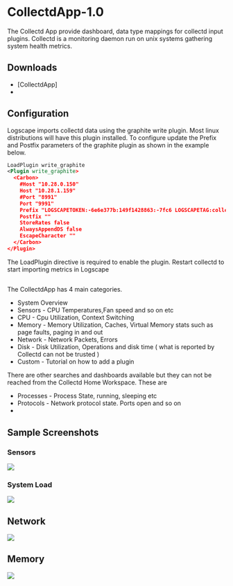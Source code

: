 # CollectdApp-1.0 

The Collectd App provide dashboard, data type mappings for collectd input plugins. Collectd is a monitoring daemon run on unix systems gathering system health metrics.

## Downloads 

 * [CollectdApp]
 * 


## Configuration

Logscape imports collectd data using the graphite write plugin. Most linux distributions will have this plugin installed. To configure update the Prefix and Postfix parameters of the graphite plugin as shown in the example below.


```xml
LoadPlugin write_graphite
<Plugin write_graphite>
  <Carbon>
    #Host "10.28.0.150"
    Host "10.28.1.159"
    #Port "8991"
    Port "9991"
    Prefix "LOGSCAPETOKEN:-6e6e377b:149f1428863:-7fc6 LOGSCAPETAG:collectd type:collectd "
    Postfix ""
    StoreRates false
    AlwaysAppendDS false
    EscapeCharacter ""
  </Carbon>
</Plugin>
```


The LoadPlugin directive is required to enable the plugin. Restart collectd to start importing metrics in Logscape


##


 The CollectdApp has 4 main categories.

 * System Overview  
 * Sensors - CPU Temperatures,Fan speed and so on  etc 
 * CPU - Cpu Utilization, Context Switching 
 * Memory - Memory Utilization, Caches, Virtual Memory stats such as page faults, paging in and out 
 * Network - Network Packets, Errors 
 * Disk - Disk Utilization, Operations and disk time ( what is reported by Collectd can not be trusted ) 
 * Custom - Tutorial on how to add a plugin 

There are other searches and dashboards available but they can not be reached from the Collectd Home Workspace. These are 

 * Processes - Process State, running, sleeping etc
 * Protocols - Network protocol state. Ports open and so on 
 *  

## Sample Screenshots


### Sensors

![](docs/images/collectd_sensors.png) 

### System Load 

![](docs/images/collectd_load.png) 

## Network 
![](docs/images/collectd_network.png)

## Memory 

![](docs/images/collectd_memory.png)

### 

